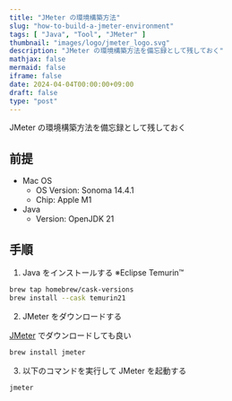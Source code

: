 ```yaml
---
title: "JMeter の環境構築方法"
slug: "how-to-build-a-jmeter-environment"
tags: [ "Java", "Tool", "JMeter" ]
thumbnail: "images/logo/jmeter_logo.svg"
description: "JMeter の環境構築方法を備忘録として残しておく"
mathjax: false
mermaid: false
iframe: false
date: 2024-04-04T00:00:00+09:00
draft: false
type: "post"
---
```


JMeter の環境構築方法を備忘録として残しておく

## 前提

* Mac OS
  * OS Version: Sonoma 14.4.1
  * Chip: Apple M1
* Java
  * Version: OpenJDK 21

## 手順

1. Java をインストールする ※Eclipse Temurin™

```sh
brew tap homebrew/cask-versions
brew install --cask temurin21
```

2. JMeter をダウンロードする

[JMeter](http://jmeter.apache.org/download_jmeter.cgi) でダウンロードしても良い

```sh
brew install jmeter
```

3. 以下のコマンドを実行して JMeter を起動する

```sh
jmeter
```

